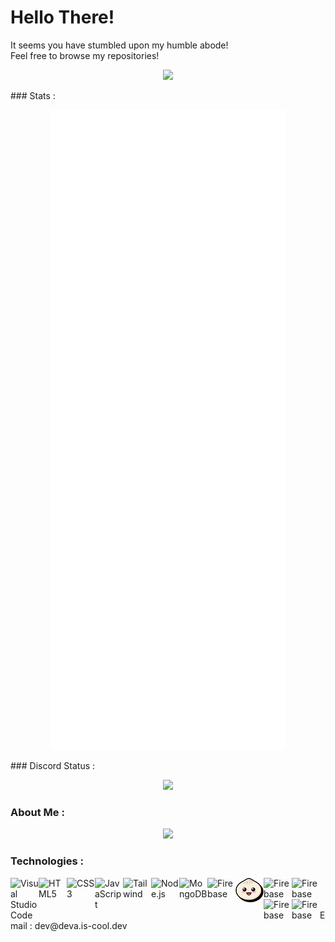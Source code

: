 # Hello There!
It seems you have stumbled upon my humble abode!</br>
Feel free to browse my repositories!

<p align="center"> 
  <a href="https://github.com/turbomaster95" alt="Deva's GitHub">
    <img src="https://komarev.com/ghpvc/?username=turbomaster95&label=Profile%20views&color=0e75b6&style=flat" />
  </a>
</p>
### Stats : 
</details>
<!-- <p align='center'><a href="#"><img height=auto width=auto src="https://streak-stats.demolab.com?user=turbomaster95&theme=dark" height="1000px"/></a></p> -->
<p align='center'><a href="#"><img height=auto width=auto src="https://raw.githubusercontent.com/turbomaster95/turbomaster95/main/github-metrics.svg" height="1000px"/></a></p> 
### Discord Status :
</details>
<p align='center'><a href="#"><img height=auto width=auto src="https://discord.c99.nl/widget/theme-1/765881288740569088.png" height="1000px"/></a></p>

### About Me :
</details>
<p align='center'><a href="#"><img height=auto width=auto src="https://readme-typing-svg.demolab.com?font=Fira+Code&duration=3000&pause=1000&width=435&lines=I+do+Python;I+do+HTML;I+do+CSS;I+do+JS" height="1000px"/></a></p>

### Technologies :
[<img align="left" alt="Visual Studio Code" width="45px" src="https://www.svgrepo.com/show/354522/visual-studio-code.svg" />](#)
[<img align="left" alt="HTML5" width="45px" src="https://www.vectorlogo.zone/logos/w3_html5/w3_html5-icon.svg" />](#)
[<img align="left" alt="CSS3" width="45px" src="https://www.vectorlogo.zone/logos/w3_css/w3_css-icon.svg" />](#)
[<img align="left" alt="JavaScript" width="45px" src="https://www.svgrepo.com/show/353925/javascript.svg" />](#)
[<img align="left" alt="Tailwind" width="45px" src="https://upload.wikimedia.org/wikipedia/commons/d/d5/Tailwind_CSS_Logo.svg" />](#)
[<img align="left" alt="Node.js" width="45px" src="https://www.svgrepo.com/show/378837/node.svg" />](#)
[<img align="left" alt="MongoDB" width="45px" src="https://www.vectorlogo.zone/logos/mongodb/mongodb-icon.svg" />](#)
[<img align="left" alt="Firebase" width="45px" src="https://www.vectorlogo.zone/logos/firebase/firebase-icon.svg" />](#)
[<img align="left" alt="Firebase" width="45px" src="https://github.com/bestofjs/bestofjs/blob/master/apps/bestofjs-nextjs/public/logos/bun.svg" />](#)
[<img align="left" alt="Firebase" width="45px" src="https://www.vectorlogo.zone/logos/docker/docker-official.svg" />](#)
[<img align="left" alt="Firebase" width="45px" src="https://www.vectorlogo.zone/logos/arduino/arduino-icon.svg" />](#)
[<img align="left" alt="Firebase" width="45px" src="https://www.vectorlogo.zone/logos/python/python-icon.svg" />](#)
[<img align="left" alt="Firebase" width="45px" src="https://www.vectorlogo.zone/logos/pocoo_flask/pocoo_flask-icon.svg" />](#)

</br>
</br>
</br>
Email : dev@deva.is-cool.dev


